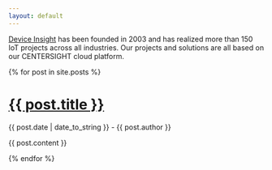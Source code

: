 ```yaml
---
layout: default
---
```


[Device Insight](https://www.device-insight.com) has been founded in 2003 and has realized
more than 150 IoT projects across all industries. Our projects and solutions are all
based on our CENTERSIGHT cloud platform.

{% for post in site.posts %}
  <h1><a href="{{ post.url }}">{{ post.title }}</a></h1>
  <p>{{ post.date | date_to_string }} - {{ post.author }}</p>
  <p>{{ post.content }}</p>
{% endfor %}

